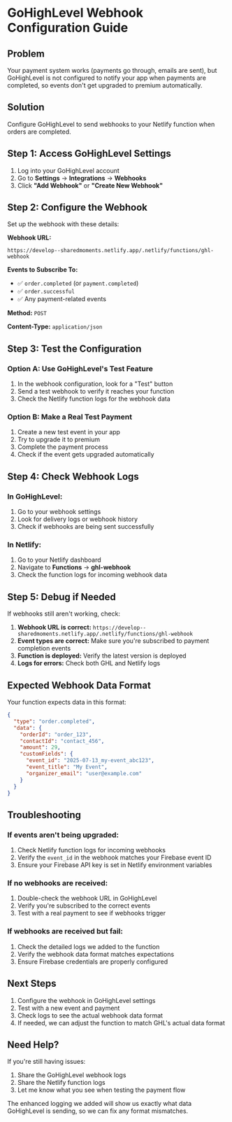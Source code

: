 # GoHighLevel Webhook Configuration Guide

## Problem
Your payment system works (payments go through, emails are sent), but GoHighLevel is not configured to notify your app when payments are completed, so events don't get upgraded to premium automatically.

## Solution
Configure GoHighLevel to send webhooks to your Netlify function when orders are completed.

## Step 1: Access GoHighLevel Settings

1. Log into your GoHighLevel account
2. Go to **Settings** → **Integrations** → **Webhooks**
3. Click **"Add Webhook"** or **"Create New Webhook"**

## Step 2: Configure the Webhook

Set up the webhook with these details:

**Webhook URL:**
```
https://develop--sharedmoments.netlify.app/.netlify/functions/ghl-webhook
```

**Events to Subscribe To:**
- ✅ `order.completed` (or `payment.completed`)
- ✅ `order.successful` 
- ✅ Any payment-related events

**Method:** `POST`

**Content-Type:** `application/json`

## Step 3: Test the Configuration

### Option A: Use GoHighLevel's Test Feature
1. In the webhook configuration, look for a "Test" button
2. Send a test webhook to verify it reaches your function
3. Check the Netlify function logs for the webhook data

### Option B: Make a Real Test Payment
1. Create a new test event in your app
2. Try to upgrade it to premium
3. Complete the payment process
4. Check if the event gets upgraded automatically

## Step 4: Check Webhook Logs

### In GoHighLevel:
1. Go to your webhook settings
2. Look for delivery logs or webhook history
3. Check if webhooks are being sent successfully

### In Netlify:
1. Go to your Netlify dashboard
2. Navigate to **Functions** → **ghl-webhook**
3. Check the function logs for incoming webhook data

## Step 5: Debug if Needed

If webhooks still aren't working, check:

1. **Webhook URL is correct:** `https://develop--sharedmoments.netlify.app/.netlify/functions/ghl-webhook`
2. **Event types are correct:** Make sure you're subscribed to payment completion events
3. **Function is deployed:** Verify the latest version is deployed
4. **Logs for errors:** Check both GHL and Netlify logs

## Expected Webhook Data Format

Your function expects data in this format:
```json
{
  "type": "order.completed",
  "data": {
    "orderId": "order_123",
    "contactId": "contact_456", 
    "amount": 29,
    "customFields": {
      "event_id": "2025-07-13_my-event_abc123",
      "event_title": "My Event",
      "organizer_email": "user@example.com"
    }
  }
}
```

## Troubleshooting

### If events aren't being upgraded:
1. Check Netlify function logs for incoming webhooks
2. Verify the `event_id` in the webhook matches your Firebase event ID
3. Ensure your Firebase API key is set in Netlify environment variables

### If no webhooks are received:
1. Double-check the webhook URL in GoHighLevel
2. Verify you're subscribed to the correct events
3. Test with a real payment to see if webhooks trigger

### If webhooks are received but fail:
1. Check the detailed logs we added to the function
2. Verify the webhook data format matches expectations
3. Ensure Firebase credentials are properly configured

## Next Steps

1. Configure the webhook in GoHighLevel settings
2. Test with a new event and payment
3. Check logs to see the actual webhook data format
4. If needed, we can adjust the function to match GHL's actual data format

## Need Help?

If you're still having issues:
1. Share the GoHighLevel webhook logs
2. Share the Netlify function logs 
3. Let me know what you see when testing the payment flow

The enhanced logging we added will show us exactly what data GoHighLevel is sending, so we can fix any format mismatches.
